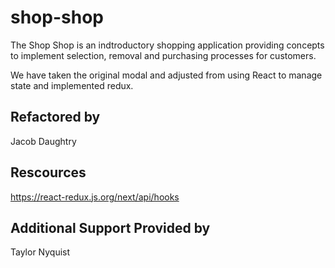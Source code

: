 # shop-shop

The Shop Shop is an indtroductory shopping application providing concepts to implement selection, removal and purchasing processes for customers.

We have taken the original modal and adjusted from using React to manage state and implemented redux.

## Refactored by

Jacob Daughtry

## Rescources

https://react-redux.js.org/next/api/hooks

## Additional Support Provided by

Taylor Nyquist